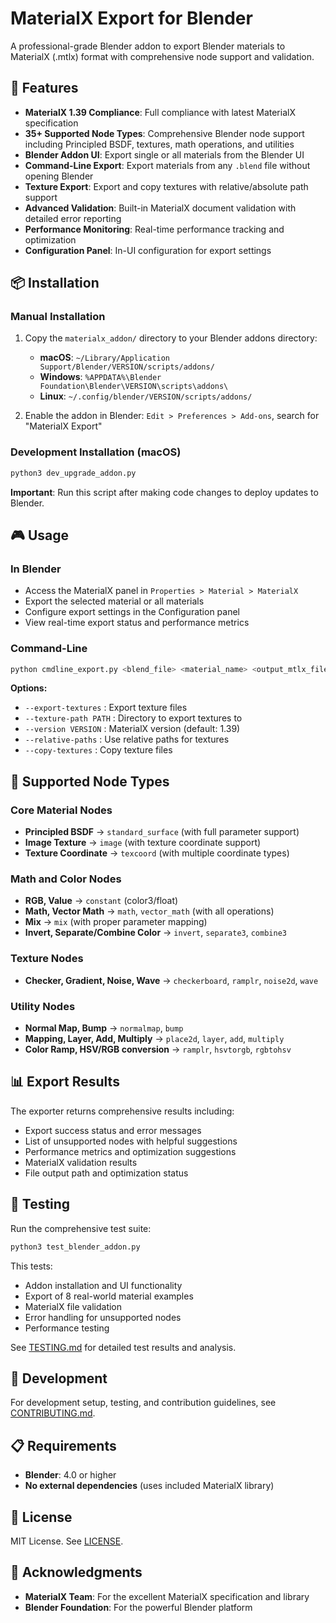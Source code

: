# MaterialX Export for Blender

A professional-grade Blender addon to export Blender materials to MaterialX (.mtlx) format with comprehensive node support and validation.

## 🚀 Features

- **MaterialX 1.39 Compliance**: Full compliance with latest MaterialX specification
- **35+ Supported Node Types**: Comprehensive Blender node support including Principled BSDF, textures, math operations, and utilities
- **Blender Addon UI**: Export single or all materials from the Blender UI
- **Command-Line Export**: Export materials from any `.blend` file without opening Blender
- **Texture Export**: Export and copy textures with relative/absolute path support
- **Advanced Validation**: Built-in MaterialX document validation with detailed error reporting
- **Performance Monitoring**: Real-time performance tracking and optimization
- **Configuration Panel**: In-UI configuration for export settings

## 📦 Installation

### Manual Installation

1. Copy the `materialx_addon/` directory to your Blender addons directory:

   - **macOS**: `~/Library/Application Support/Blender/VERSION/scripts/addons/`
   - **Windows**: `%APPDATA%\Blender Foundation\Blender\VERSION\scripts\addons\`
   - **Linux**: `~/.config/blender/VERSION/scripts/addons/`

2. Enable the addon in Blender: `Edit > Preferences > Add-ons`, search for "MaterialX Export"

### Development Installation (macOS)

```bash
python3 dev_upgrade_addon.py
```

**Important**: Run this script after making code changes to deploy updates to Blender.

## 🎮 Usage

### In Blender

- Access the MaterialX panel in `Properties > Material > MaterialX`
- Export the selected material or all materials
- Configure export settings in the Configuration panel
- View real-time export status and performance metrics

### Command-Line

```bash
python cmdline_export.py <blend_file> <material_name> <output_mtlx_file> [options]
```

**Options:**

- `--export-textures` : Export texture files
- `--texture-path PATH` : Directory to export textures to
- `--version VERSION` : MaterialX version (default: 1.39)
- `--relative-paths` : Use relative paths for textures
- `--copy-textures` : Copy texture files

## 🧩 Supported Node Types

### Core Material Nodes

- **Principled BSDF** → `standard_surface` (with full parameter support)
- **Image Texture** → `image` (with texture coordinate support)
- **Texture Coordinate** → `texcoord` (with multiple coordinate types)

### Math and Color Nodes

- **RGB, Value** → `constant` (color3/float)
- **Math, Vector Math** → `math`, `vector_math` (with all operations)
- **Mix** → `mix` (with proper parameter mapping)
- **Invert, Separate/Combine Color** → `invert`, `separate3`, `combine3`

### Texture Nodes

- **Checker, Gradient, Noise, Wave** → `checkerboard`, `ramplr`, `noise2d`, `wave`

### Utility Nodes

- **Normal Map, Bump** → `normalmap`, `bump`
- **Mapping, Layer, Add, Multiply** → `place2d`, `layer`, `add`, `multiply`
- **Color Ramp, HSV/RGB conversion** → `ramplr`, `hsvtorgb`, `rgbtohsv`

## 📊 Export Results

The exporter returns comprehensive results including:

- Export success status and error messages
- List of unsupported nodes with helpful suggestions
- Performance metrics and optimization suggestions
- MaterialX validation results
- File output path and optimization status

## 🧪 Testing

Run the comprehensive test suite:

```bash
python3 test_blender_addon.py
```

This tests:

- Addon installation and UI functionality
- Export of 8 real-world material examples
- MaterialX file validation
- Error handling for unsupported nodes
- Performance testing

See [TESTING.md](TESTING.md) for detailed test results and analysis.

## 🔧 Development

For development setup, testing, and contribution guidelines, see [CONTRIBUTING.md](CONTRIBUTING.md).

## 📋 Requirements

- **Blender**: 4.0 or higher
- **No external dependencies** (uses included MaterialX library)

## 📄 License

MIT License. See [LICENSE](LICENSE).

## 🙏 Acknowledgments

- **MaterialX Team**: For the excellent MaterialX specification and library
- **Blender Foundation**: For the powerful Blender platform
